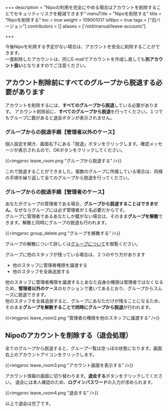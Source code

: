 +++
description = "Nipoの利用を完全にやめる場合はアカウントを削除することでセキュリティリスクを軽減できます"
menuTitle = "Nipoを削除する"
title = "Nipoを削除する"
toc = true
weight = 109001017
isNipo = true
tags = ["旧バージョン"]
contributors = []
aliases = ['/old/manual/leave-account/']

+++


今後Nipoを利用する予定がない場合は、アカウントを安全に削除することができます。  
一度削除したアカウントは、同じE-mailでアカウントを作成し直しても**別アカウント扱い**となりますのでご注意ください。

## アカウント削除前にすべてのグループから脱退する必要があります

アカウントを削除するには、**すべてのグループから脱退**している必要があります。
アカウント削除前に、**すべてのグループから脱退**を行ってください。１つでもグループに籍があると退会ボタンが表示されません。

### グループからの脱退手順【管理者以外のケース】

個人設定を開き、画面右下にある「脱退」ボタンをクリックします。確認メッセージが表示されるので、OKボタンをクリックしてください。

{{<imgproc leave_room.png "グループから脱退する" />}}

これで脱退することができました。複数のグループに所属している場合は、同様の手順を繰り返して全てのグループから脱退を行ってください。

### グループからの脱退手順【管理者のケース】

あなたがグループの管理者である場合、**グループから脱退することはできません**。なぜならグループには必ず管理者が１名必要だからです。  
グループに管理者であるあなたしか籍がない場合は、そのまま**グループを解散**できます。解散と同時にグループの脱退も行われます。

{{<imgproc group_delete.png "グループを解散する" />}}

グループの解散について詳しくは[グループについて](/old/manual/group/)を御覧ください。

グループに他のスタッフが残っている場合は、２つのやり方があります

- 他のスタッフに管理者権限を譲渡する
- 他のスタッフを全員追放する

他のスタッフに管理者権限を譲渡するとあなた自身の権限は管理者ではなくなるため、**管理者以外のケース**のセクションで書いてあるとおり、グループからスムーズに脱退できます。  
他のスタッフを全員追放すると、グループにあなただけが残ることになるため、そのまま**グループを解散することで同時にグループから脱退**が行われます。

{{<imgproc leave_room2.png "管理者の権限を他のスタッフに譲渡する" />}}

## Nipoのアカウントを削除する（退会処理）

全てのグループから脱退すると、グループ一覧は空っぽの状態になります。画面右上のアカウントアイコンをクリックします。

{{<imgproc leave_room3.png "アカウント画面を表示する" />}}

アカウント情報の画面に切り替わります。**退会する**ボタンをクリックしてください。
退会には本人確認のため、**ログインパスワード**の入力が求められます。

{{<imgproc leave_room4.png "退会する" />}}

以上で退会は完了です。
